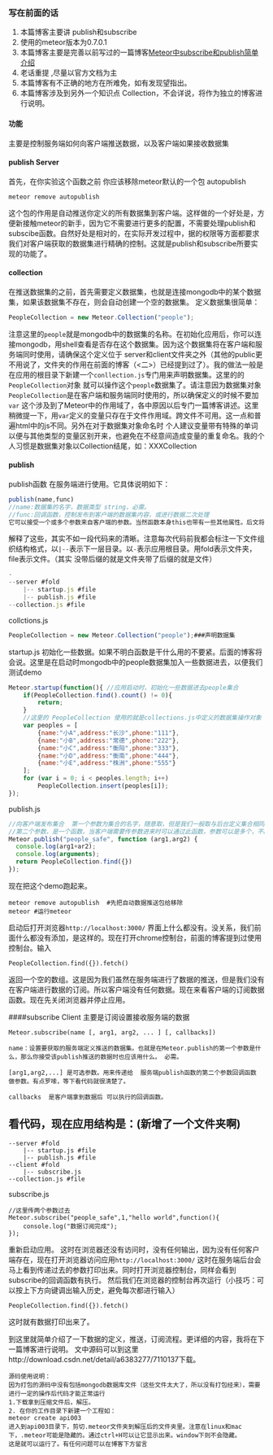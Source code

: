 ### 写在前面的话 
 1. 本篇博客主要讲 publish和subscribe
 2. 使用的meteor版本为0.7.0.1
 3. 本篇博客主要是完善以前写过的一篇博客[Meteor中subscribe和publish简单介绍][1]
 4. 老话重提 ,尽量以官方文档为主
 5. 本篇博客有不正确的地方在所难免，如有发现望指出。
 6. 本篇博客涉及到另外一个知识点 Collection，不会详说，将作为独立的博客进行说明。

#### 功能
 主要是控制服务端如何向客户端推送数据，以及客户端如果接收数据集

#### publish Server

首先，在你实验这个函数之前 你应该移除meteor默认的一个包 autopublish
```
meteor remove autopublish
```
这个包的作用是自动推送你定义的所有数据集到客户端。这样做的一个好处是，方便新接触meteor的新手，因为它不需要进行更多的配置，不需要处理publish和subscibe函数。自然好处是相对的，在实际开发过程中，据的权限等方面都要求我们对客户端获取的数据集进行精确的控制。这就是publish和subscribe所要实现的功能了。

#### collection
在推送数据集的之前，首先需要定义数据集，也就是连接mongodb中的某个数据集，如果该数据集不存在，则会自动创建一个空的数据集。 定义数据集很简单：
```js
PeopleCollection = new Meteor.Collection("people");
```
注意这里的```people```就是mongodb中的数据集的名称。在初始化应用后，你可以连接mongodb，用shell查看是否存在这个数据集。因为这个数据集将在客户端和服务端同时使用，请确保这个定义位于 server和client文件夹之外（其他的public更不用说了，文件夹的作用在前面的博客（<二>）已经提到过了）。我的做法一般是在应用的根目录下新建一个```conllection.js```专门用来声明数据集。这里的的```PeopleCollection```对象 就可以操作这个```people```数据集了。请注意因为数据集对象```PeopleCollection```是在客户端和服务端同时使用的，所以确保定义的时候不要加```var``` 这个涉及到了Meteor中的作用域了，各中原因以后专门一篇博客讲述。这里稍微提一下，用```var```定义的变量只存在于文件作用域。跨文件不可用。这一点和普遍html中的js不同。另外在对于数据集对象命名时 个人建议变量带有特殊的单词 以便与其他类型的变量区别开来，也避免在不经意间造成变量的重复命名。我的个人习惯是数据集对象以Collection结尾，如：XXXCollection

#### publish
publish函数 在服务端进行使用。它具体说明如下：
```js
publish(name,func)
//name:数据集的名字，数据类型 string，必需。 
//func:回调函数，控制发布到客户端的数据集内容，或进行数据二次处理
它可以接受一个或多个参数来自客户端的参数。当然函数本身this也带有一些其他属性。后文将说到。
```

解释了这些，其实不如一段代码来的清晰。注意每次代码前我都会标注一下文件组织结构格式，以```|--```表示下一层目录。以`-`表示应用根目录。用fold表示文件夹，file表示文件。（其实  没带后缀的就是文件夹带了后缀的就是文件）
```js
-
--server #fold
    |-- startup.js #file
    |-- publish.js #file
--collection.js #file
```

collctions.js
```js
PeopleCollection = new Meteor.Collection("people");###声明数据集
```

startup.js  初始化一些数据。如果不明白函数是干什么用的不要紧。后面的博客将会说。这里是在启动时mongodb中的people数据集加入一些数据进去，以便我们测试demo
```js
Meteor.startup(function(){ //应用启动时，初始化一些数据进去people集合
	if(PeopleCollection.find().count() != 0){
	    return;
	}
	//这里的 PeopleCollection 使用的就是collections.js中定义的数据集操作对象
	var peoples = [
		{name:"小A",address:"长沙",phone:"111"},
		{name:"小B",address:"常德",phone:"222"},
		{name:"小C",address:"衡阳",phone:"333"},
		{name:"小D",address:"衡南",phone:"444"},
		{name:"小E",address:"株洲",phone:"555"}
	];
	for (var i = 0; i < peoples.length; i++)
		PeopleCollection.insert(peoples[i]);
});
```

publish.js
```js
//向客户端发布集合  第一个参数为集合的名字，随意取，但是我们一般取与后台定义集合相同的名字，如果```new Meteor.Collection("people")```用的是people，那么这里也用people;。当然如果为了保密性和安全性，可以随意取，我们做测试加个后缀_safe。只要保证返回的结果集是你想返回的就可以了。
//第二个参数，是一个函数，当客户端需要传参数进来时可以通过此函数，参数可以是多个，不限于当前举例的2个
Meteor.publish("people_safe", function (arg1,arg2) {
  console.log(arg1+ar2);
  console.log(arguments);
  return PeopleCollection.find({})
});
```
现在把这个demo跑起来。
```
meteor remove autopublish  #先把自动数据推送包给移除
meteor #运行meteor
```
启动后打开浏览器```http://localhost:3000/``` 界面上什么都没有。没关系，我们前面什么都没有添加，是这样的。现在打开chrome控制台，前面的博客提到过使用控制台。输入
```
PeopleCollection.find({}).fetch()
```
返回一个空的数组。这是因为我们虽然在服务端进行了数据的推送，但是我们没有在客户端进行数据的订阅。所以客户端没有任何数据。现在来看客户端的订阅数据函数。现在先关闭浏览器并停止应用。

####subscribe  Client
主要是订阅设置接收服务端的数据
```
Meteor.subscribe(name [, arg1, arg2, ... ] [, callbacks])

name：设置要获取的服务端定义推送的数据集。也就是在Meteor.publish的第一个参数是什么，那么你接受该publish推送的数据时也应该用什么。 必需。

[arg1,arg2,...] 是可选参数。用来传递给  服务端publish函数的第二个参数回调函数 做参数。有点罗嗦，等下看代码就很清楚了。

callbacks  是客户端拿到数据后 可以执行的回调函数。
```
看代码，现在应用结构是：(新增了一个文件夹啊)
-
```
--server #fold
    |-- startup.js #file
    |-- publish.js #file
--client #fold
    |-- subscribe.js
--collection.js #file
```
subscribe.js
```
//这里传两个参数过去
Meteor.subscribe("people_safe",1,"hello world",function(){
	console.log("数据订阅完成");
});
```
重新启动应用。
这时在浏览器还没有访问时，没有任何输出，因为没有任何客户端存在，现在打开浏览器访问应用```http://localhost:3000/```
这时在服务端后台会马上看到传递过去的参数打印出来。同时打开浏览器控制台，同样会看到subscribe的回调函数有执行。
然后我们在浏览器的控制台再次运行（小技巧：可以按上下方向键调出输入历史，避免每次都进行输入）
```
PeopleCollection.find({}).fetch()
```
这时就有数据打印出来了。

到这里就简单介绍了一下数据的定义，推送，订阅流程。更详细的内容，我将在下一篇博客进行说明。
文中源码可以到这里http://download.csdn.net/detail/a6383277/7110137下载。
```
源码使用说明：
因为打包的源码中没有包括mongodb数据库文件（这些文件太大了，所以没有打包经来），需要进行一定的操作后代码才能正常运行
1.下载拿到压缩文件后，解压。
2. 在你的工作目录下新建一个工程如：
meteor create api003
进入到api003目录下，剪切.meteor文件夹到解压后的文件夹里。注意在linux和mac 下，.meteor可能是隐藏的。通过ctrl+H可以让它显示出来。window下则不会隐藏。
这是就可以运行了。有任何问题可以在博客下方留言

```
  [1]:http://blog.csdn.net/a6383277/article/details/8613677